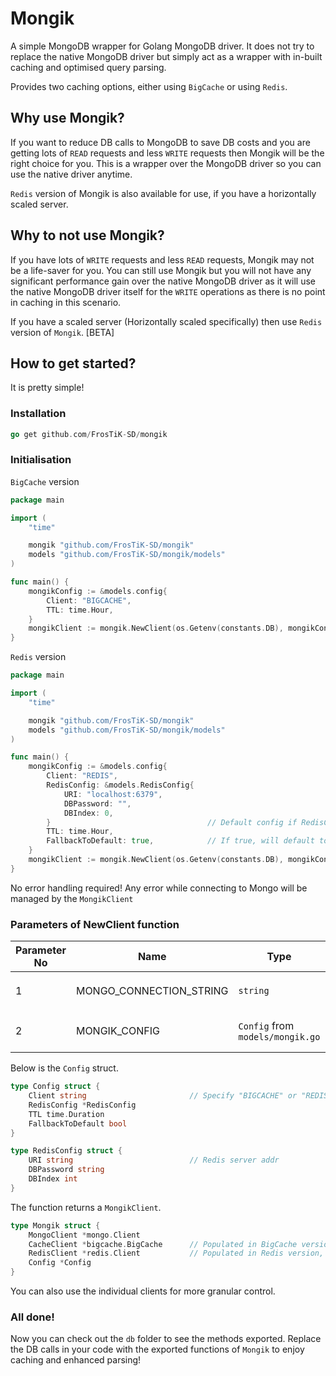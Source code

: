 # Mongik

A simple MongoDB wrapper for Golang MongoDB driver. It does not try to replace the native MongoDB driver but simply act as a wrapper with in-built caching and optimised query parsing.

Provides two caching options, either using `BigCache` or using `Redis`.

## Why use Mongik?

If you want to reduce DB calls to MongoDB to save DB costs and you are getting lots of `READ` requests and less `WRITE` requests then Mongik will be the right choice for you. This is a wrapper over the MongoDB driver so you can use the native driver anytime.

`Redis` version of Mongik is also available for use, if you have a horizontally scaled server.

## Why to not use Mongik?

If you have lots of `WRITE` requests and less `READ` requests, Mongik may not be a life-saver for you. You can still use Mongik but you will not have any significant performance gain over the native MongoDB driver as it will use the native MongoDB driver itself for the `WRITE` operations as there is no point in caching in this scenario.

If you have a scaled server (Horizontally scaled specifically) then use `Redis` version of `Mongik`. [BETA]

## How to get started?

It is pretty simple!

### Installation

```.go
go get github.com/FrosTiK-SD/mongik
```

### Initialisation

`BigCache` version

```.go
package main

import (
    "time"

    mongik "github.com/FrosTiK-SD/mongik"
    models "github.com/FrosTiK-SD/mongik/models"
)

func main() {
    mongikConfig := &models.config{
        Client: "BIGCACHE",
        TTL: time.Hour,
    }
    mongikClient := mongik.NewClient(os.Getenv(constants.DB), mongikConfig)
}
```

`Redis` version

```.go
package main

import (
    "time"

    mongik "github.com/FrosTiK-SD/mongik"
    models "github.com/FrosTiK-SD/mongik/models"
)

func main() {
    mongikConfig := &models.config{
        Client: "REDIS",
        RedisConfig: &models.RedisConfig{
            URI: "localhost:6379",          
            DBPassword: "",
            DBIndex: 0,
        }                                   // Default config if RedisConfig left empty
        TTL: time.Hour,
        FallbackToDefault: true,            // If true, will default to BigCache version if Redis throws error
    }
    mongikClient := mongik.NewClient(os.Getenv(constants.DB), mongikConfig)
}
```

No error handling required! Any error while connecting to Mongo will be managed by the `MongikClient`

### Parameters of NewClient function
| Parameter No | Name | Type | Usage |
| ------------ | ---- | ---- | ----- |
| 1 | MONGO_CONNECTION_STRING | `string` | The `MongoDB` connection string `mongodb+srv://.....` |
| 2 | MONGIK_CONFIG | `Config` from `models/mongik.go` | Specify client version and other configurations |

Below is the `Config` struct.

```.go
type Config struct {
	Client string                       // Specify "BIGCACHE" or "REDIS"
	RedisConfig *RedisConfig
	TTL time.Duration
	FallbackToDefault bool
}

type RedisConfig struct {
	URI string                          // Redis server addr
	DBPassword string
	DBIndex int
}
``` 

The function returns a `MongikClient`.

```.go
type Mongik struct {
    MongoClient *mongo.Client
	CacheClient *bigcache.BigCache      // Populated in BigCache version, else empty
	RedisClient *redis.Client           // Populated in Redis version, else empty
	Config *Config
}
```

You can also use the individual clients for more granular control.

### All done!

Now you can check out the `db` folder to see the methods exported. Replace the DB calls in your code with the exported functions of `Mongik` to enjoy caching and enhanced parsing!

